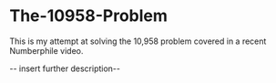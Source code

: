 # The-10958-Problem

This is my attempt at solving the 10,958 problem covered in a recent Numberphile video.

-- insert further description--
